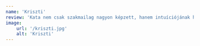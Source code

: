 ```yaml
---
name: 'Kriszti'
review: 'Kata nem csak szakmailag nagyon képzett, hanem intuíciójának hála egy coaching session-nel is felér nála egy alkalom! Pont egy ilyen embert kerestem, aki érti és érzi, hogy mit szeretnék kommunikálni, és így még hatékonyabban tud segíteni ebben! Kata egy csodás híd a spiritualitás és a praktikus földi létezés között, aminek eredménye a lényegretörő, lényedet kidomborító kommunikáció.'
image: 
    url: '/kriszti.jpg'
    alt: 'Kriszti'
---
```



